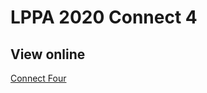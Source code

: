 # LPPA 2020 Connect 4

## View online
[Connect Four](https://faustoazzaretti.github.io/connectFour/)
